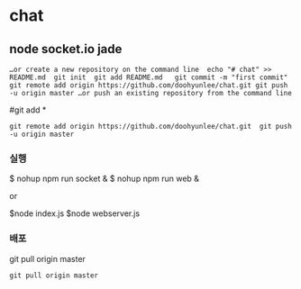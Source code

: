 # chat 

## node  socket.io jade

`
 …or create a new repository on the command line 
 echo "# chat" >> README.md 
git init 
git add README.md  
git commit -m "first commit"  
git remote add origin https://github.com/doohyunlee/chat.git
git push -u origin master
…or push an existing repository from the command line
`

#git add *

`
git remote add origin https://github.com/doohyunlee/chat.git 
git push -u origin master
`

### 실행
$ nohup npm run socket &
$ nohup npm run web &

or 

$node index.js
$node webserver.js

### 배포 
git pull origin master


`
git pull origin master
`